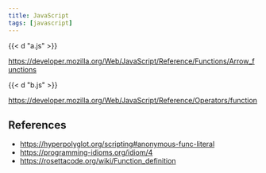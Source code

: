 ```yaml
---
title: JavaScript
tags: [javascript]
---
```


{{< d "a.js" >}}

<https://developer.mozilla.org/Web/JavaScript/Reference/Functions/Arrow_functions>

{{< d "b.js" >}}

<https://developer.mozilla.org/Web/JavaScript/Reference/Operators/function>

## References

- <https://hyperpolyglot.org/scripting#anonymous-func-literal>
- <https://programming-idioms.org/idiom/4>
- <https://rosettacode.org/wiki/Function_definition>
